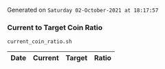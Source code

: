 Generated on `Saturday 02-October-2021 at 18:17:57`

### Current to Target Coin Ratio
`current_coin_ratio.sh`

Date|Current|Target|Ratio
---|---|---|---
